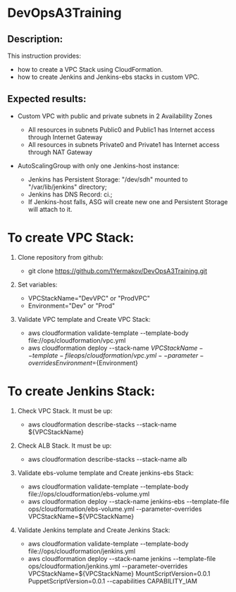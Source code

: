 # DevOpsA3Training

## Description:
This instruction provides:
  - how to create a VPC Stack using CloudFormation.
  - how to create Jenkins and Jenkins-ebs stacks in custom VPC.

## Expected results:
- Custom VPC with public and private subnets in 2 Availability Zones
  * All resources in subnets Public0 and Public1 has Internet access through Internet Gateway
  * All resources in subnets Private0 and Private1 has Internet access through NAT Gateway

- AutoScalingGroup with only one Jenkins-host instance:
  * Jenkins has Persistent Storage: "/dev/sdh" mounted to "/var/lib/jenkins" directory;
  * Jenkins has DNS Record: ci.<HostedZoneName>;
  * If Jenkins-host falls, ASG will create new one and Persistent Storage will attach to it.


# To create VPC Stack:

1. Clone repository from github:
   - git clone https://github.com/IYermakov/DevOpsA3Training.git

2. Set variables:
   - VPCStackName="DevVPC" or "ProdVPC"
   - Environment="Dev" or "Prod"

3. Validate VPC template and Create VPC Stack:
   - aws cloudformation validate-template --template-body file://ops/cloudformation/vpc.yml
   - aws cloudformation deploy --stack-name ${VPCStackName} --template-file ops/cloudformation/vpc.yml --parameter-overrides Environment=${Environment}


# To create Jenkins Stack:

1. Check VPC Stack. It must be up:
   - aws cloudformation describe-stacks --stack-name ${VPCStackName}

2. Check ALB Stack. It must be up:
   - aws cloudformation describe-stacks --stack-name alb

3. Validate ebs-volume template and Create jenkins-ebs Stack:
   - aws cloudformation validate-template --template-body file://ops/cloudformation/ebs-volume.yml
   - aws cloudformation deploy --stack-name jenkins-ebs --template-file ops/cloudformation/ebs-volume.yml --parameter-overrides VPCStackName=${VPCStackName}

4. Validate Jenkins template and Create Jenkins Stack:
   - aws cloudformation validate-template --template-body file://ops/cloudformation/jenkins.yml
   - aws cloudformation deploy --stack-name jenkins --template-file ops/cloudformation/jenkins.yml --parameter-overrides VPCStackName=${VPCStackName} MountScriptVersion=0.0.1 PuppetScriptVersion=0.0.1 --capabilities CAPABILITY_IAM
